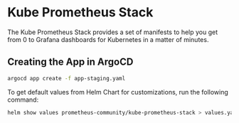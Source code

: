 # Kube Prometheus Stack

The Kube Prometheus Stack provides a set of manifests to help you get from 0 to Grafana dashboards for Kubernetes in a matter of minutes.

## Creating the App in ArgoCD

```bash
argocd app create -f app-staging.yaml
```

To get default values from Helm Chart for  customizations, run the following command:

```bash
helm show values prometheus-community/kube-prometheus-stack > values.yaml
```